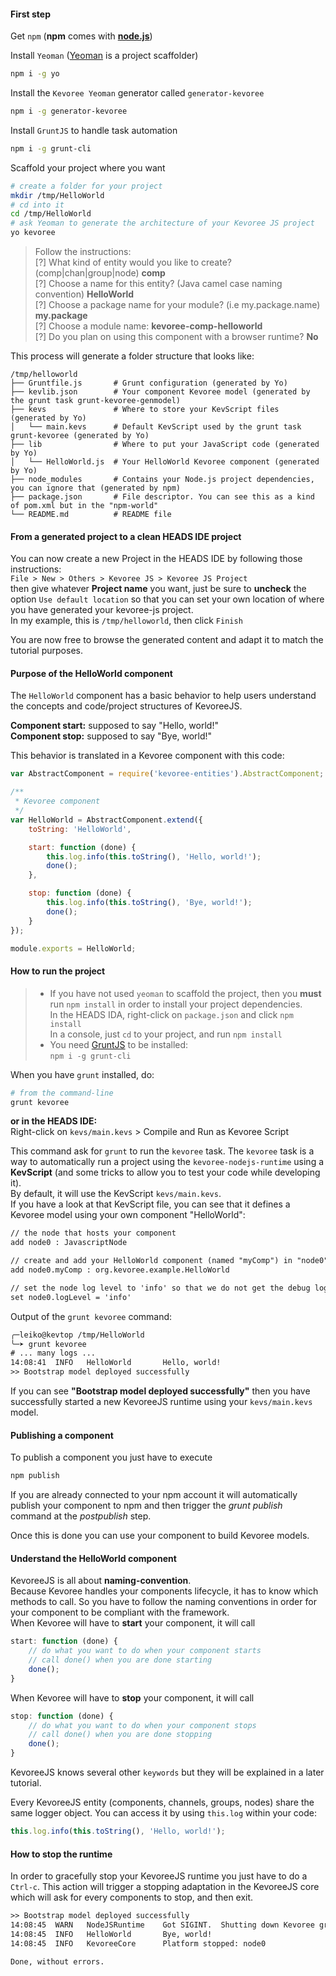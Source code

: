 #### First step
Get `npm` (**npm** comes with **[node.js](http://nodejs.org/download/)**)

Install `Yeoman` ([Yeoman](http://yeoman.io/learning/index.html) is a project scaffolder)
```sh
npm i -g yo
```

Install the `Kevoree Yeoman` generator called `generator-kevoree`
```sh
npm i -g generator-kevoree
```

Install `GruntJS` to handle task automation
```sh
npm i -g grunt-cli
```

Scaffold your project where you want
```sh
# create a folder for your project
mkdir /tmp/HelloWorld
# cd into it
cd /tmp/HelloWorld
# ask Yeoman to generate the architecture of your Kevoree JS project
yo kevoree
```
> Follow the instructions:  
> [?] What kind of entity would you like to create? (comp|chan|group|node) **comp**  
> [?] Choose a name for this entity? (Java camel case naming convention) **HelloWorld**  
> [?] Choose a package name for your module? (i.e my.package.name) **my.package**  
> [?] Choose a module name: **kevoree-comp-helloworld**  
> [?] Do you plan on using this component with a browser runtime? **No**

This process will generate a folder structure that looks like:  
```
/tmp/helloworld
├── Gruntfile.js       # Grunt configuration (generated by Yo)
├── kevlib.json        # Your component Kevoree model (generated by the grunt task grunt-kevoree-genmodel)
├── kevs               # Where to store your KevScript files (generated by Yo)
│   └── main.kevs      # Default KevScript used by the grunt task grunt-kevoree (generated by Yo)
├── lib                # Where to put your JavaScript code (generated by Yo)
│   └── HelloWorld.js  # Your HelloWorld Kevoree component (generated by Yo)
├── node_modules       # Contains your Node.js project dependencies, you can ignore that (generated by npm)
├── package.json       # File descriptor. You can see this as a kind of pom.xml but in the "npm-world"
└── README.md          # README file
```
#### From a generated project to a clean HEADS IDE project

You can now create a new Project in the HEADS IDE by following those instructions:  
`File > New > Others > Kevoree JS > Kevoree JS Project`  
then give whatever **Project name** you want, just be sure to **uncheck** the option `Use default location` so that you can set your own location of where you have generated your kevoree-js project.  
In my example, this is `/tmp/helloworld`, then click `Finish`

You are now free to browse the generated content and adapt it to match the tutorial purposes.


#### Purpose of the HelloWorld component
The `HelloWorld` component has a basic behavior to help users understand the concepts and code/project structures of KevoreeJS.

**Component start:** supposed to say "Hello, world!"  
**Component stop:** supposed to say "Bye, world!"

This behavior is translated in a Kevoree component with this code:  
```js
var AbstractComponent = require('kevoree-entities').AbstractComponent;

/**
 * Kevoree component
 */
var HelloWorld = AbstractComponent.extend({
    toString: 'HelloWorld',

    start: function (done) {
        this.log.info(this.toString(), 'Hello, world!');
        done();
    },

    stop: function (done) {
        this.log.info(this.toString(), 'Bye, world!');
        done();
    }
});

module.exports = HelloWorld;
```

#### How to run the project
> - If you have not used `yeoman` to scaffold the project, then you **must** run `npm install` in order to install your project dependencies.  
>   In the HEADS IDA,  right-click on `package.json` and click `npm install`  
>   In a console, just `cd` to your project, and run `npm install`
> - You need [GruntJS](http://gruntjs.com/getting-started) to be installed:  
>   `npm i -g grunt-cli`

When you have `grunt` installed, do:
```sh
# from the command-line
grunt kevoree
```

**or in the HEADS IDE:**  
Right-click on `kevs/main.kevs` > Compile and Run as Kevoree Script

This command ask for `grunt` to run the `kevoree`  task.
The `kevoree` task is a way to automatically run a project using the `kevoree-nodejs-runtime` using a **KevScript** (and some tricks to allow you to test your code while developing it).  
By default, it will use the KevScript `kevs/main.kevs`.  
If you have a look at that KevScript file, you can see that it defines a Kevoree model using your own component "HelloWorld":
```txt
// the node that hosts your component
add node0 : JavascriptNode

// create and add your HelloWorld component (named "myComp") in "node0"
add node0.myComp : org.kevoree.example.HelloWorld

// set the node log level to 'info' so that we do not get the debug logs
set node0.logLevel = 'info'
```

Output of the `grunt kevoree` command:
```txt
╭─leiko@kevtop /tmp/HelloWorld
╰─➤ grunt kevoree
# ... many logs ...
14:08:41  INFO   HelloWorld       Hello, world!
>> Bootstrap model deployed successfully
```

If you can see **"Bootstrap model deployed successfully"** then you have successfully started a new KevoreeJS runtime using your `kevs/main.kevs` model.

#### Publishing a component
To publish a component you just have to execute

```sh
npm publish
```

If you are already connected to your npm account it will automatically publish your component to npm and then trigger the *grunt publish* command at the *postpublish* step.

Once this is done you can use your component to build Kevoree models.

#### Understand the HelloWorld component
KevoreeJS is all about **naming-convention**.  
Because Kevoree handles your components lifecycle, it has to know which methods to call.
So you have to follow the naming conventions in order for your component to be compliant with
the framework.  
When Kevoree will have to **start** your component, it will call
```js
start: function (done) {
    // do what you want to do when your component starts
    // call done() when you are done starting
    done();
}
```
When Kevoree will have to **stop** your component, it will call
```js
stop: function (done) {
    // do what you want to do when your component stops
    // call done() when you are done stopping
    done();
}
```

KevoreeJS knows several other `keywords` but they will be explained in a later tutorial.

Every KevoreeJS entity (components, channels, groups, nodes) share the same logger object.
You can access it by using `this.log` within your code:
```js
this.log.info(this.toString(), 'Hello, world!');
```

#### How to stop the runtime
In order to gracefully stop your KevoreeJS runtime you just have to do a `Ctrl-c`. This action will trigger a stopping adaptation in the KevoreeJS core which will ask for every components to stop, and then exit.

```txt
>> Bootstrap model deployed successfully
14:08:45  WARN   NodeJSRuntime    Got SIGINT.  Shutting down Kevoree gracefully... (^C again to force quit)
14:08:45  INFO   HelloWorld       Bye, world!
14:08:45  INFO   KevoreeCore      Platform stopped: node0

Done, without errors.
```
